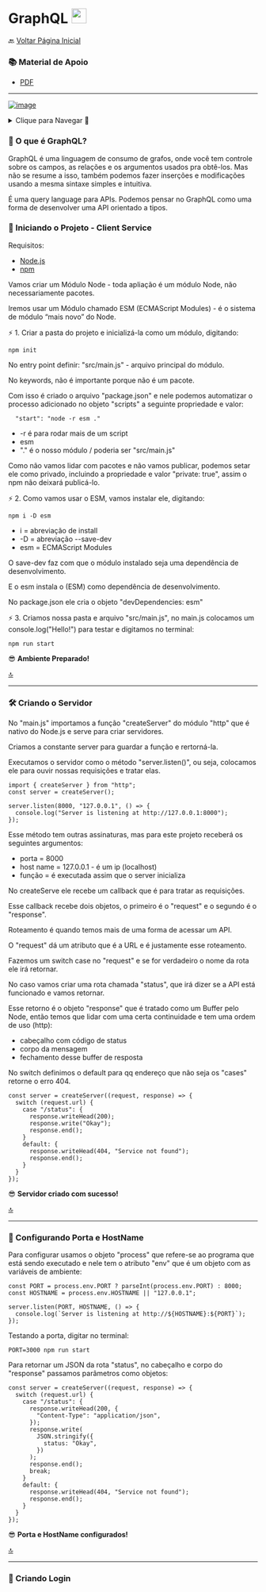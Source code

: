 <h1 id="topo">GraphQL <img src="https://cdn.jsdelivr.net/gh/devicons/devicon/icons/graphql/graphql-plain.svg" width="30px"/></h1>

🔙 [Voltar Página Inicial](https://github.com/brseghese/vtex-hiring-coders-3)

<h3> 📚 Material de Apoio</h3>

- [PDF](https://drive.google.com/file/d/1TQIEiYUb1pxbE-_yoqPmqg25Ebpd_L9T/view)

---

[![image](https://img.shields.io/badge/GraphQl-E10098?style=for-the-badge&logo=graphql&logoColor=white)](https://graphql.org/)

<details>
<summary>Clique para Navegar 🔽</summary>

◽ <a href="#0">O que é GraphQL</a> <br>
◽ <a href="#1">Iniciando o Projeto</a> <br>
◽ <a href="#2">Criando o Servidor</a> <br>
◽ <a href="#3">Configurando Porta e HostName</a> <br>
◽ <a href="#4">Criando Login</a> <br>

</details>

<h3 id="0">📍​ O que é GraphQL?</h3>

GraphQL é uma linguagem de consumo de grafos, onde você tem controle sobre os campos, as relações e os argumentos usados pra obtê-los. Mas não se resume a isso, também podemos fazer inserções e modificações usando a mesma sintaxe simples e intuitiva.

É uma query language para APIs. Podemos pensar no GraphQL como uma forma de desenvolver uma API orientado a tipos.

<h3 id="1">​🚀 Iniciando o Projeto - Client Service</h3>

Requisitos:

- [Node.js](https://nodejs.org/en/)
- [npm](https://www.npmjs.com/)

Vamos criar um Módulo Node - toda apliação é um módulo Node, não necessariamente pacotes.

Iremos usar um Módulo chamado ESM (ECMAScript Modules) - é o sistema de módulo “mais novo” do Node.

⚡️ 1. Criar a pasta do projeto e inicializá-la como um módulo, digitando:

```
npm init
```

No entry point definir: "src/main.js" - arquivo principal do módulo.

No keywords, não é importante porque não é um pacote.

Com isso é criado o arquivo "package.json" e nele podemos automatizar o processo adicionado no objeto "scripts" a seguinte propriedade e valor:

```
  "start": "node -r esm ."
```

- -r é para rodar mais de um script
- esm
- "." é o nosso módulo / poderia ser "src/main.js"

Como não vamos lidar com pacotes e não vamos publicar, podemos setar ele como privado, incluindo a propriedade e valor "private: true", assim o npm não deixará publicá-lo.

⚡️ 2. Como vamos usar o ESM, vamos instalar ele, digitando:

```
npm i -D esm
```

- i = abreviação de install
- -D = abreviação --save-dev
- esm = ECMAScript Modules

O save-dev faz com que o módulo instalado seja uma dependência de desenvolvimento.

E o esm instala o (ESM) como dependência de desenvolvimento.

No package.json ele cria o objeto "devDependencies: esm"

⚡️ 3. Criamos nossa pasta e arquivo "src/main.js", no main.js colocamos um console.log("Hello!") para testar e digitamos no terminal:

```
npm run start
```

😎 <b>Ambiente Preparado!</b>

<a href="#topo">🔝</a>

---

<h3 id="2">🛠️ Criando o Servidor</h3>

No "main.js" importamos a função "createServer" do módulo "http" que é nativo do Node.js e serve para criar servidores.

Criamos a constante server para guardar a função e rertorná-la.

Executamos o servidor como o método "server.listen()", ou seja, colocamos ele para ouvir nossas requisições e tratar elas.

```
import { createServer } from "http";
const server = createServer();

server.listen(8000, "127.0.0.1", () => {
  console.log("Server is listening at http://127.0.0.1:8000");
});
```

Esse método tem outras assinaturas, mas para este projeto receberá os seguintes argumentos:

- porta = 8000
- host name = 127.0.0.1 - é um ip (localhost)
- função = é executada assim que o server inicializa

No createServe ele recebe um callback que é para tratar as requisições.

Esse callback recebe dois objetos, o primeiro é o "request" e o segundo é o "response".

Roteamento é quando temos mais de uma forma de acessar um API.

O "request" dá um atributo que é a URL e é justamente esse roteamento.

Fazemos um switch case no "request" e se for verdadeiro o nome da rota ele irá retornar.

No caso vamos criar uma rota chamada "status", que irá dizer se a API está funcionado e vamos retornar.

Esse retorno é o objeto "response" que é tratado como um Buffer pelo Node, então temos que lidar com uma certa continuidade e tem uma ordem de uso (http):

- cabeçalho com código de status
- corpo da mensagem
- fechamento desse buffer de resposta

No switch definimos o default para qq endereço que não seja os "cases" retorne o erro 404.

```
const server = createServer((request, response) => {
  switch (request.url) {
    case "/status": {
      response.writeHead(200);
      response.write("Okay");
      response.end();
    }
    default: {
      response.writeHead(404, "Service not found");
      response.end();
    }
  }
});
```

😎 <b>Servidor criado com sucesso!</b>

<a href="#topo">🔝</a>

---

<h3 id="3">🚪 Configurando Porta e HostName</h3>

Para configurar usamos o objeto "process" que refere-se ao programa que está sendo executado e nele tem o atributo "env" que é um objeto com as variáveis de ambiente:

```
const PORT = process.env.PORT ? parseInt(process.env.PORT) : 8000;
const HOSTNAME = process.env.HOSTNAME || "127.0.0.1";

server.listen(PORT, HOSTNAME, () => {
  console.log(`Server is listening at http://${HOSTNAME}:${PORT}`);
});
```

Testando a porta, digitar no terminal:

```
PORT=3000 npm run start
```

Para retornar um JSON da rota "status", no cabeçalho e corpo do "response" passamos parâmetros como objetos:

```
const server = createServer((request, response) => {
  switch (request.url) {
    case "/status": {
      response.writeHead(200, {
        "Content-Type": "application/json",
      });
      response.write(
        JSON.stringify({
          status: "Okay",
        })
      );
      response.end();
      break;
    }
    default: {
      response.writeHead(404, "Service not found");
      response.end();
    }
  }
});
```

😎 <b>Porta e HostName configurados!</b>

<a href="#topo">🔝</a>

---

<h3 id="4">🔑 Criando Login</h3>
